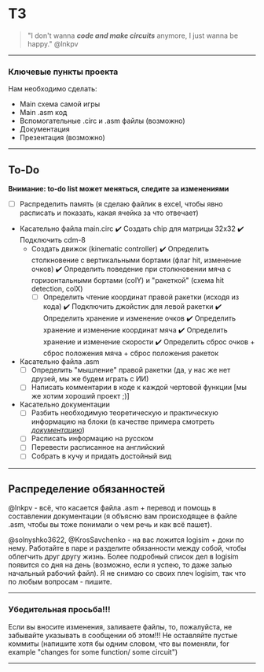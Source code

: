 # ТЗ 
> "I don't wanna ***code and make circuits*** anymore, I just wanna be happy." @lnkpv

***
### Ключевые пункты проекта
Нам необходимо сделать:
+ Main схема самой игры
+ Main .asm код
+ Вспомогательные .circ и .asm файлы (возможно)
+ Документация
+ Презентация (возможно)
***
## To-Do
**Внимание: to-do list может меняться, следите за изменениями**
- [ ] Распределить память (я сделаю файлик в excel, чтобы явно расписать и показать, какая ячейка за что отвечает) 
+ Касательно файла main.circ
    :heavy_check_mark: Создать chip для матрицы 32x32
    :heavy_check_mark: Подключить cdm-8
    - Создать движок (kinematic controller)
        :heavy_check_mark: Определить столкновение с вертикальными бортами (флаг hit, изменение очков)
        :heavy_check_mark: Определить поведение при столкновении мяча с горизонтальными бортами (colY) и "ракеткой" (схема hit detection, colX)
        - [ ] Определить чтение координат правой ракетки (исходя из кода)
        :heavy_check_mark: Подключить джойстик для левой ракетки 
        :heavy_check_mark: Определить хранение и изменение очков
        :heavy_check_mark: Определить хранение и изменение координат мяча 
        :heavy_check_mark: Определить хранение и изменение скорости
        :heavy_check_mark: Определить сброс очков + сброс положения мяча + сброс положения ракеток
+ Касательно файла .asm 
    - [ ] Определить "мышление" правой ракетки (да, у нас же нет друзей, мы же будем играть с ИИ)
    - [ ] Написать комментарии в коде к каждой чертовой функции [мы же хотим хороший проект ;)]
+ Касательно документации
    - [ ] Разбить необходимую теоретическую и практическую информацию на блоки (в качестве примера смотреть *[документацию](https://github.com/lnkpv/TV-Tennis-DP/blob/main/Project-B.pdf)*)
    - [ ] Расписать информацию на русском
    - [ ] Перевести расписанное на английский
    - [ ] Собрать в кучу и придать достойный вид
***
## Распределение обязанностей
@lnkpv - всё, что касается файла .asm + перевод и помощь в составлении документации (я объясню вам происходящее в файле .asm, чтобы вы тоже понимали о чем речь и как всё пашет).

@solnyshko3622, @KrosSavchenko - на вас ложится logisim + доки по нему. Работайте в паре и разделите обязанности между собой, чтобы облегчить друг другу жизнь. Более подробный список дел в logisim появится со дня на день (возможно, если я успею, то даже залью начальный рабочий файл). Я не снимаю со своих плеч logisim, так что по любым вопросам - пишите.
***
### Убедительная просьба!!!
Если вы вносите изменения, заливаете файлы, то, пожалуйста, не забывайте указывать в сообщении об этом!!!
Не оставляйте пустые коммиты (напишите хотя бы одним словом, что вы поменяли, for example  "changes for some function/ some circuit")
***
